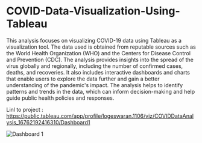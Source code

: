 # COVID-Data-Visualization-Using-Tableau

This analysis focuses on visualizing COVID-19 data using Tableau as a visualization tool. 
The data used is obtained from reputable sources such as the World Health Organization (WHO) and the Centers for Disease Control and Prevention (CDC). 
The analysis provides insights into the spread of the virus globally and regionally, including the number of confirmed cases, deaths, and recoveries. 
It also includes interactive dashboards and charts that enable users to explore the data further and gain a better understanding of the pandemic's impact. 
The analysis helps to identify patterns and trends in the data, which can inform decision-making and help guide public health policies and responses.

Linl to project : https://public.tableau.com/app/profile/logeswaran.1106/viz/COVIDDataAnalysis_16762192416310/Dashboard1


![Dashboard 1](https://user-images.githubusercontent.com/111060707/218657073-1eab63f6-3093-4ff0-b932-5577fa1ff6d0.png)
